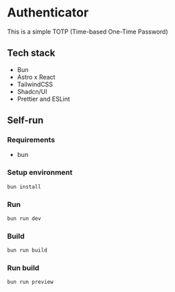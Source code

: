 # Authenticator

This is a simple TOTP (Time-based One-Time Password)

## Tech stack

- Bun
- Astro x React
- TailwindCSS
- Shadcn/UI
- Prettier and ESLint

## Self-run

### Requirements

- bun

### Setup environment

```bash
bun install
```

### Run

```bash
bun run dev
```

### Build

```bash
bun run build
```

### Run build

```bash
bun run preview
```
